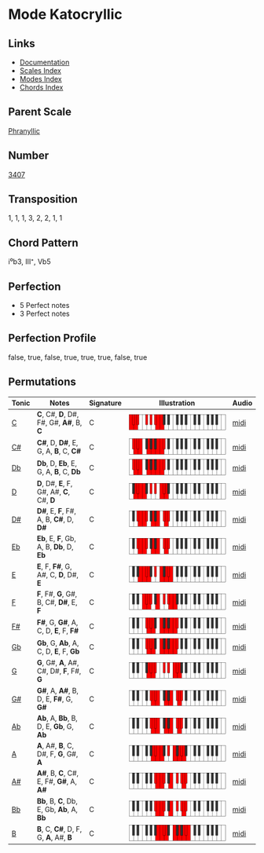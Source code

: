 # Mode Katocryllic

## Links

- [Documentation](README.md)
- [Scales Index](Scales.md)
- [Modes Index](Modes.md)
- [Chords Index](Chords.md)

## Parent Scale

[Phranyllic](ScalePhranyllic.md)

## Number

[3407](https://ianring.com/musictheory/scales/3407)

## Transposition

1, 1, 1, 3, 2, 2, 1, 1

## Chord Pattern

i⁰b3, III⁺, Vb5

## Perfection

- 5 Perfect notes
- 3 Perfect notes

## Perfection Profile

false, true, false, true, true, true, false, true

## Permutations

| Tonic | Notes | Signature | Illustration | Audio |
|-------|-------|-----------|--------------|-------|
| [C](ModeCNaturalKatocryllic.md) | **C**, C#, **D**, D#, F#, G#, **A#**, B, **C** | C | ![CNaturalKatocryllic](ModeCNaturalKatocryllic.png) | [midi](https://github.com/edipermadi/music/blob/main/docs/ModeCNaturalKatocryllic.mid?raw=true) |
| [C#](ModeCSharpKatocryllic.md) | **C#**, D, **D#**, E, G, A, **B**, C, **C#** | C | ![CSharpKatocryllic](ModeCSharpKatocryllic.png) | [midi](https://github.com/edipermadi/music/blob/main/docs/ModeCSharpKatocryllic.mid?raw=true) |
| [Db](ModeDFlatKatocryllic.md) | **Db**, D, **Eb**, E, G, A, **B**, C, **Db** | C | ![DFlatKatocryllic](ModeDFlatKatocryllic.png) | [midi](https://github.com/edipermadi/music/blob/main/docs/ModeDFlatKatocryllic.mid?raw=true) |
| [D](ModeDNaturalKatocryllic.md) | **D**, D#, **E**, F, G#, A#, **C**, C#, **D** | C | ![DNaturalKatocryllic](ModeDNaturalKatocryllic.png) | [midi](https://github.com/edipermadi/music/blob/main/docs/ModeDNaturalKatocryllic.mid?raw=true) |
| [D#](ModeDSharpKatocryllic.md) | **D#**, E, **F**, F#, A, B, **C#**, D, **D#** | C | ![DSharpKatocryllic](ModeDSharpKatocryllic.png) | [midi](https://github.com/edipermadi/music/blob/main/docs/ModeDSharpKatocryllic.mid?raw=true) |
| [Eb](ModeEFlatKatocryllic.md) | **Eb**, E, **F**, Gb, A, B, **Db**, D, **Eb** | C | ![EFlatKatocryllic](ModeEFlatKatocryllic.png) | [midi](https://github.com/edipermadi/music/blob/main/docs/ModeEFlatKatocryllic.mid?raw=true) |
| [E](ModeENaturalKatocryllic.md) | **E**, F, **F#**, G, A#, C, **D**, D#, **E** | C | ![ENaturalKatocryllic](ModeENaturalKatocryllic.png) | [midi](https://github.com/edipermadi/music/blob/main/docs/ModeENaturalKatocryllic.mid?raw=true) |
| [F](ModeFNaturalKatocryllic.md) | **F**, F#, **G**, G#, B, C#, **D#**, E, **F** | C | ![FNaturalKatocryllic](ModeFNaturalKatocryllic.png) | [midi](https://github.com/edipermadi/music/blob/main/docs/ModeFNaturalKatocryllic.mid?raw=true) |
| [F#](ModeFSharpKatocryllic.md) | **F#**, G, **G#**, A, C, D, **E**, F, **F#** | C | ![FSharpKatocryllic](ModeFSharpKatocryllic.png) | [midi](https://github.com/edipermadi/music/blob/main/docs/ModeFSharpKatocryllic.mid?raw=true) |
| [Gb](ModeGFlatKatocryllic.md) | **Gb**, G, **Ab**, A, C, D, **E**, F, **Gb** | C | ![GFlatKatocryllic](ModeGFlatKatocryllic.png) | [midi](https://github.com/edipermadi/music/blob/main/docs/ModeGFlatKatocryllic.mid?raw=true) |
| [G](ModeGNaturalKatocryllic.md) | **G**, G#, **A**, A#, C#, D#, **F**, F#, **G** | C | ![GNaturalKatocryllic](ModeGNaturalKatocryllic.png) | [midi](https://github.com/edipermadi/music/blob/main/docs/ModeGNaturalKatocryllic.mid?raw=true) |
| [G#](ModeGSharpKatocryllic.md) | **G#**, A, **A#**, B, D, E, **F#**, G, **G#** | C | ![GSharpKatocryllic](ModeGSharpKatocryllic.png) | [midi](https://github.com/edipermadi/music/blob/main/docs/ModeGSharpKatocryllic.mid?raw=true) |
| [Ab](ModeAFlatKatocryllic.md) | **Ab**, A, **Bb**, B, D, E, **Gb**, G, **Ab** | C | ![AFlatKatocryllic](ModeAFlatKatocryllic.png) | [midi](https://github.com/edipermadi/music/blob/main/docs/ModeAFlatKatocryllic.mid?raw=true) |
| [A](ModeANaturalKatocryllic.md) | **A**, A#, **B**, C, D#, F, **G**, G#, **A** | C | ![ANaturalKatocryllic](ModeANaturalKatocryllic.png) | [midi](https://github.com/edipermadi/music/blob/main/docs/ModeANaturalKatocryllic.mid?raw=true) |
| [A#](ModeASharpKatocryllic.md) | **A#**, B, **C**, C#, E, F#, **G#**, A, **A#** | C | ![ASharpKatocryllic](ModeASharpKatocryllic.png) | [midi](https://github.com/edipermadi/music/blob/main/docs/ModeASharpKatocryllic.mid?raw=true) |
| [Bb](ModeBFlatKatocryllic.md) | **Bb**, B, **C**, Db, E, Gb, **Ab**, A, **Bb** | C | ![BFlatKatocryllic](ModeBFlatKatocryllic.png) | [midi](https://github.com/edipermadi/music/blob/main/docs/ModeBFlatKatocryllic.mid?raw=true) |
| [B](ModeBNaturalKatocryllic.md) | **B**, C, **C#**, D, F, G, **A**, A#, **B** | C | ![BNaturalKatocryllic](ModeBNaturalKatocryllic.png) | [midi](https://github.com/edipermadi/music/blob/main/docs/ModeBNaturalKatocryllic.mid?raw=true) |
